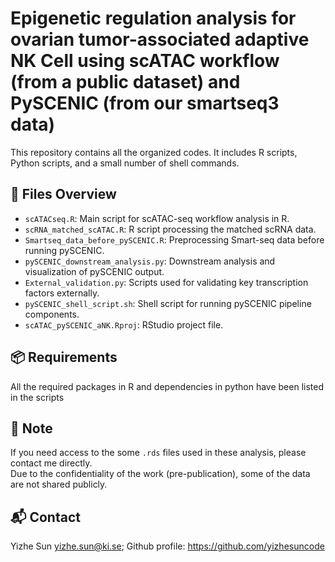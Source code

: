 # Epigenetic regulation analysis for ovarian tumor-associated adaptive NK Cell using scATAC workflow (from a public dataset) and PySCENIC (from our smartseq3 data)

This repository contains all the organized codes.
It includes R scripts, Python scripts, and a small number of shell commands.



## 📄 Files Overview

- `scATACseq.R`: Main script for scATAC-seq workflow analysis in R.
- `scRNA_matched_scATAC.R`: R script processing the matched scRNA data.
- `Smartseq_data_before_pySCENIC.R`: Preprocessing Smart-seq data before running pySCENIC.
- `pySCENIC_downstream_analysis.py`: Downstream analysis and visualization of pySCENIC output.
- `External_validation.py`: Scripts used for validating key transcription factors externally.
- `pySCENIC_shell_script.sh`: Shell script for running pySCENIC pipeline components.
- `scATAC_pySCENIC_aNK.Rproj`: RStudio project file.

## 📦 Requirements

All the required packages in R and dependencies in python have been listed in the scripts 


## 🔐 Note

If you need access to the some `.rds` files used in these analysis, please contact me directly.  
Due to the confidentiality of the work (pre-publication), some of the data are not shared publicly.

## 📬 Contact

Yizhe Sun 
yizhe.sun@ki.se; Github profile: https://github.com/yizhesuncode
